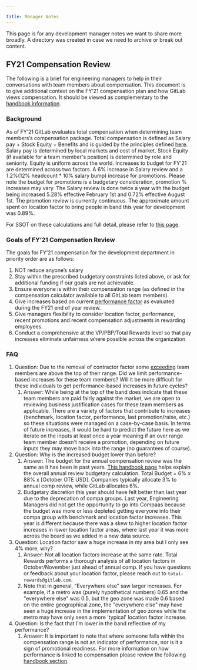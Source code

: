 ```yaml
---

title: Manager Notes
---
```








This page is for any development manager notes we want to share more broadly.  A directory was created in case we need to archive or break out content.  

## FY21 Compensation Review

The following is a brief for engineering managers to help in their conversations with team members about compensation.  This document is to give additional context on the FY’21 compensation plan and how GitLab views compensation. It should be viewed as complementary to the [handbook information](/handbook/total-rewards/compensation/compensation-review-cycle/#annual-compensation-review).

### Background

As of FY’21 GitLab evaluates total compensation when determining team members’s compensation package.  Total compensation is defined as Salary pay + Stock Equity + Benefits and is guided by the principles defined [here](/handbook/total-rewards/). Salary pay is determined by local markets and cost of market.  Stock Equity (if available for a team member's position) is determined by role and seniority.  Equity is uniform across the world.  Increases to budget for FY’21 are determined across two factors.  A 6% increase in Salary review and a 1.2%(12% headcount * 10% salary bump)  increase for promotions. Please note the budget for promotions is a budgetary consideration, promotion % increases may vary. The Salary review is done twice a year with the budget being increased 5.28% effective February 1st and 0.72% effective August 1st. The promotion review is currently continuous. The approximate amount spent on location factor to bring people in band this year for development was 0.89%.

For SSOT on these calculations and full detail, please refer to [this page](/handbook/total-rewards/compensation/compensation-review-cycle/#fy-2022-annual-compensation-review-budget).

### Goals of FY’21 Compensation Review

The goals for FY’21 compensation for the development department in priority order are as follows:

1. NOT reduce anyone’s salary
1. Stay within the prescribed budgetary constraints listed above, or ask for additional funding if our goals are not achievable.
1. Ensure everyone is within their compensation range (as defined in the compensation calculator available to all GitLab team members).
1. Give increases based on current [performance factor](/handbook/total-rewards/compensation/compensation-review-cycle/#performance-factor) as evaluated during the FY21 end of year review.
1. Give managers flexibility to consider location factor, performance, recent promotions and recent compensation adjustments in rewarding employees.
1. Conduct a comprehensive at the VP/PBP/Total Rewards level so that pay increases eliminate unfairness where possible across the organization

### FAQ

1. Question: Due to the removal of contractor factor some [exceeding](/handbook/people-group/talent-assessment/) team members are above the top of their range.  Did we limit performance-based increases for these team members?  Will it be more difficult for these individuals to get performance-based increases in future cycles?
   1. Answer: While being at the top of the band does indicate that these team members are paid fairly against the market, we are open to reviewing business justification cases for these team members as applicable. There are a variety of factors that contribute to increases (benchmark, location factor, performance, last promotion/raise, etc.) so these situations were managed on a case-by-case basis. In terms of future increases, it would be hard to predict the future here as we iterate on the inputs at least once a year meaning if an over range team member doesn't receive a promotion, depending on future inputs they may move back into the range (no guarantees of course).
1. Question: Why is the increased budget lower than before?
   1. Answer: The budget for the annual compensation review was the same as it has been in past years. [This handbook page](/handbook/total-rewards/compensation/compensation-review-cycle/#fy-2022-annual-compensation-review-budget) helps explain the overall annual review budgetary calculation. Total Budget = 6% x 88% x [October OTE USD]. Companies typically allocate 3% to annual comp review, while GitLab allocates 6%.
   1. Budgetary discretion this year should have felt better than last year due to the deprecation of compa groups. Last year, Engineering Managers did not get the opportunity to go into Compaas because the budget was more or less depleted getting everyone into their compa group with benchmark and location factor increases. This year is different because there was a skew to higher location factor increases in lower location factor areas, where last year it was more across the board as we added in a new data source.
1. Question: Location factor saw a huge increase in my area but I only see 4% more, why?
   1. Answer: Not all location factors increase at the same rate. Total Rewards performs a thorough analysis of all location factors in October/November just ahead of annual comp. If you have questions or feedback about your location factor, please reach out to `total-rewards@gitlab.com`.
   1. Note that in general, “Everywhere else” saw larger increases. For example, if a metro was (purely hypothetical numbers) 0.65 and the "everywhere else" was 0.5, but the geo zone was made 0.6 based on the entire geographical zone, the "everywhere else" may have seen a huge increase in the implementation of geo zones while the metro may have only seen a more 'typical' location factor increase.
1. Question: Is the fact that I’m lower in the band reflective of my performance?
   1. Answer: It is important to note that where someone falls within the compensation range is not an indicator of performance, nor is it a sign of promotional readiness. For more information on how performance is linked to compensation please review the following [handbook section](/handbook/total-rewards/compensation/compensation-review-cycle/#performance-factor).
